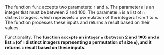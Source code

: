 The function `func` accepts two parameters: `n` and `a`. The parameter `n` is an integer that must be between 2 and 100. The parameter `a` is a list of `n` distinct integers, which represents a permutation of the integers from 1 to `n`. The function processes these inputs and returns a result based on their values. 

Functionality: **The function accepts an integer `n` (between 2 and 100) and a list `a` (of `n` distinct integers representing a permutation of size `n`), and it returns a result based on these inputs.**